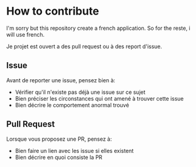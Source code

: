 # How to contribute

I'm sorry but this repository create a french application. So for the reste, i will use french.

Je projet est ouvert a des pull request ou à des report d'issue.

## Issue

Avant de reporter une issue, pensez bien à:

- Vérifier qu'il n'existe pas déjà une issue sur ce sujet
- Bien préciser les circonstances qui ont amené à trouver cette issue
- Bien décrire le comportement anormal trouvé

## Pull Request

Lorsque vous proposez une PR, pensez à:

- Bien faire un lien avec les issue si elles existent
- Bien décrire en quoi consiste la PR